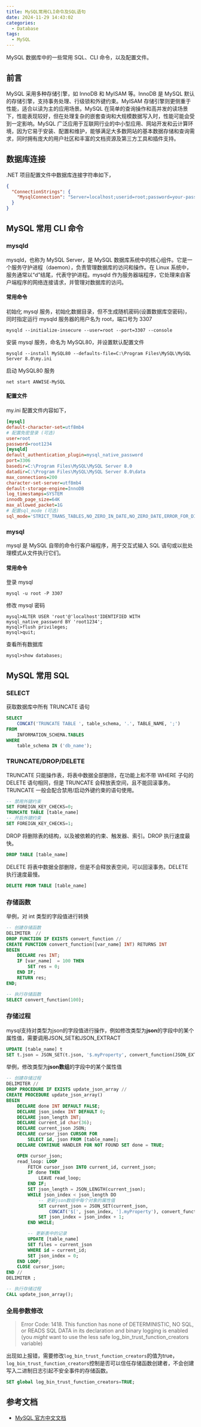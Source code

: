 ```yaml
---
title: MySQL常用CLI命令及SQL语句
date: 2024-11-29 14:43:02
categories:
  - Database
tags:
  - MySQL
---
```


MySQL 数据库中的一些常用 SQL、CLI 命令，以及配置文件。

<!--more-->

## 前言

MySQL 采用多种存储引擎，如 InnoDB 和 MyISAM 等。InnoDB 是 MySQL 默认的存储引擎，支持事务处理、行级锁和外键约束。MyISAM 存储引擎则更侧重于性能，适合以读为主的应用场景。MySQL 在简单的查询操作和高并发的读场景下，性能表现较好，但在处理复杂的嵌套查询和大规模数据写入时，性能可能会受到一定影响。MySQL 广泛应用于互联网行业的中小型应用、网站开发和云计算环境，因为它易于安装、配置和维护，能够满足大多数网站的基本数据存储和查询需求，同时拥有庞大的用户社区和丰富的文档资源及第三方工具和插件支持。

## 数据库连接

.NET 项目配置文件中数据库连接字符串如下，

```json
{
  "ConnectionStrings": {
    "MysqlConnection": "Server=localhost;userid=root;password=your-password;database=your-database;port=3306;"
  }
}
```

## MySQL 常用 CLI 命令

### mysqld

mysqld，也称为 MySQL Server，是 MySQL 数据库系统中的核心组件。它是一个服务守护进程（daemon），负责管理数据库的访问和操作。在 Linux 系统中，服务通常以“d”结尾，代表守护进程。mysqld 作为服务器端程序，它处理来自客户端程序的网络连接请求，并管理对数据库的访问。

#### 常用命令

初始化 mysql 服务，初始化数据目录，但不生成随机密码(设置数据库空密码)，同时指定运行 mysqld 服务器的用户名为 root，端口号为 3307

`mysqld --initialize-insecure --user=root --port=3307 --console`

安装 mysql 服务，命名为 MySQL80，并设置默认配置文件

`mysqld --install MySQL80 --defaults-file=C:\Program Files\MySQL\MySQL Server 8.0\my.ini`

启动 MySQL80 服务

`net start ANWISE-MySQL`

#### 配置文件

my.ini 配置文件内容如下，

```ini
[mysql]
default-character-set=utf8mb4
# 配置免密登录 (可选)
user=root
password=root1234
[mysqld]
default_authentication_plugin=mysql_native_password
port=3306
basedir=C:\Program Files\MySQL\MySQL Server 8.0
datadir=C:\Program Files\MySQL\MySQL Server 8.0\data
max_connections=200
character-set-server=utf8mb4
default-storage-engine=InnoDB
log_timestamps=SYSTEM
innodb_page_size=64K
max_allowed_packet=1G
# 配置sql_mode (可选)
sql_mode='STRICT_TRANS_TABLES,NO_ZERO_IN_DATE,NO_ZERO_DATE,ERROR_FOR_DIVISION_BY_ZERO,NO_AUTO_CREATE_USER,NO_ENGINE_SUBSTITUTION'
```

### mysql

mysql 是 MySQL 自带的命令行客户端程序，用于交互式输入 SQL 语句或以批处理模式从文件执行它们。

#### 常用命令

登录 mysql

`mysql -u root -P 3307`

修改 mysql 密码

```shell
mysql>ALTER USER 'root'@'localhost'IDENTIFIED WITH mysql_native_password BY 'root1234';
mysql>flush privileges;
mysql>quit;
```

查看所有数据库

```shell
mysql>show databases;
```

## MySQL 常用 SQL

### SELECT

获取数据库中所有 TRUNCATE 语句

```sql
SELECT
	CONCAT('TRUNCATE TABLE ', table_schema, '.', TABLE_NAME, ';')
FROM
	INFORMATION_SCHEMA.TABLES
WHERE
	table_schema IN ('db_name');
```

### TRUNCATE/DROP/DELETE

TRUNCATE 只能操作表，将表中数据全部删除，在功能上和不带 WHERE 子句的 DELETE 语句相同，但是 TRUNCATE 会释放表空间，且不能回滚事务。TRUNCATE 一般会配合禁用/启动外键约束的语句使用。

```sql
-- 禁用外键约束
SET FOREIGN_KEY_CHECKS=0;
TRUNCATE TABLE [table_name]
-- 开启外键约束
SET FOREIGN_KEY_CHECKS=1;
```

DROP 将删除表的结构，以及被依赖的约束、触发器、索引。DROP 执行速度最快。

```sql
DROP TABLE [table_name]
```

DELETE 将表中数据全部删除，但是不会释放表空间，可以回滚事务。DELETE 执行速度最慢。

```sql
DELETE FROM TABLE [table_name]
```

### 存储函数

举例，对 int 类型的字段值进行转换

```sql
-- 创建存储函数
DELIMITER  //
DROP FUNCTION IF EXISTS convert_function //
CREATE FUNCTION convert_function([var_name] INT) RETURNS INT
BEGIN
	DECLARE res INT;
	IF [var_name]  = 100 THEN
		SET res = 0;
	END IF;
    RETURN res;
END;

-- 执行存储函数
SELECT convert_function(100);
```

### 存储过程

mysql支持对类型为json的字段值进行操作，例如修改类型为**json**的字段中的某个属性值，需要调用JSON_SET和JSON_EXTRACT

```sql
UPDATE [table_name] t
SET t.json = JSON_SET(t.json, '$.myProperty', convert_function(JSON_EXTRACT(t.json, '$.myProperty')));
```

举例，修改类型为**json数组**的字段中的某个属性值

```sql
-- 创建存储过程
DELIMITER //
DROP PROCEDURE IF EXISTS update_json_array //
CREATE PROCEDURE update_json_array()
BEGIN
    DECLARE done INT DEFAULT FALSE;
    DECLARE json_index INT DEFAULT 0;
    DECLARE json_length INT;
    DECLARE current_id char(36);
    DECLARE current_json JSON;
    DECLARE cursor_json CURSOR FOR
        SELECT id, json FROM [table_name];
    DECLARE CONTINUE HANDLER FOR NOT FOUND SET done = TRUE;

    OPEN cursor_json;
    read_loop: LOOP
        FETCH cursor_json INTO current_id, current_json;
        IF done THEN
            LEAVE read_loop;
        END IF;
        SET json_length = JSON_LENGTH(current_json);
        WHILE json_index < json_length DO
            -- 更新json数组中每个对象的属性值
            SET current_json = JSON_SET(current_json,
                CONCAT('$[', json_index, '].myProperty'), convert_function(JSON_EXTRACT(current_json, CONCAT('$[', json_index, '].myProperty'))));
            SET json_index = json_index + 1;
        END WHILE;

        -- 更新表中的记录
        UPDATE [table_name]
        SET files = current_json
        WHERE id = current_id;
        SET json_index = 0;
    END LOOP;
    CLOSE cursor_json;
END //
DELIMITER ;

-- 执行存储过程
CALL update_json_array();
```

### 全局参数修改

>Error Code: 1418. This function has none of DETERMINISTIC, NO SQL, or READS SQL DATA in its declaration and binary logging is enabled (you *might* want to use the less safe log_bin_trust_function_creators variable)

出现如上报错，需要修改`log_bin_trust_function_creators`的值为true，`log_bin_trust_function_creators`控制是否可以信任存储函数创建者，不会创建写入二进制日志引起不安全事件的存储函数。

```sql
SET global log_bin_trust_function_creators=TRUE;
```

## 参考文档

- [MySQL 官方中文文档](https://mysql.net.cn/doc/refman/8.0/en/)
